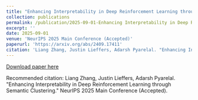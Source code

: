 ```yaml
---
title: "Enhancing Interpretability in Deep Reinforcement Learning through Semantic Clustering."
collection: publications
permalink: /publication/2025-09-01-Enhancing Interpretability in Deep Reinforcement Learning through Semantic Clustering
excerpt: ''
date: 2025-09-01
venue: 'NeurIPS 2025 Main Conference (Accepted)'
paperurl: 'https://arxiv.org/abs/2409.17411'
citation: 'Liang Zhang, Justin Lieffers, Adarsh Pyarelal. "Enhancing Interpretability in Deep Reinforcement Learning through Semantic Clustering." NeurIPS 2025 Main Conference'
---
```


[Download paper here](https://arxiv.org/abs/2409.17411)

Recommended citation: Liang Zhang, Justin Lieffers, Adarsh Pyarelal. "Enhancing Interpretability in Deep Reinforcement Learning through Semantic Clustering." NeurIPS 2025 Main Conference (Accepted).